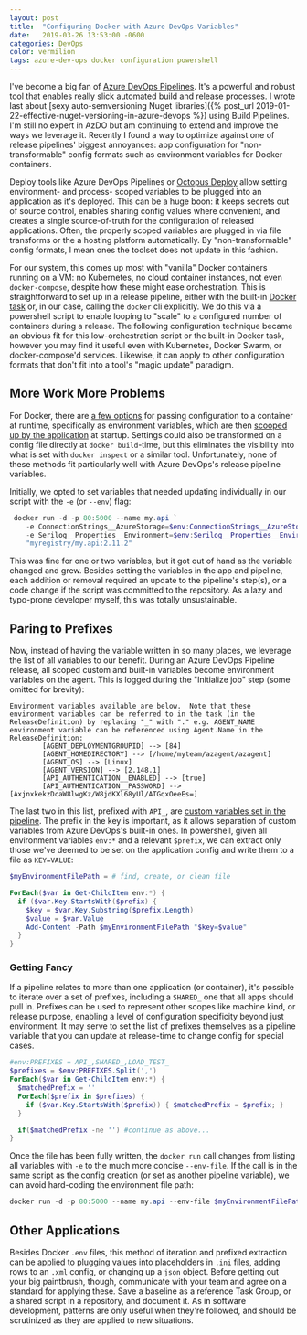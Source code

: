 ```yaml
---
layout: post
title:  "Configuring Docker with Azure DevOps Variables"
date:   2019-03-26 13:53:00 -0600
categories: DevOps
color: vermilion
tags: azure-dev-ops docker configuration powershell
---
```


I've become a big fan of [Azure DevOps Pipelines](https://docs.microsoft.com/en-us/azure/devops/pipelines/). It's a powerful and robust tool that enables really slick automated build and release processes. I wrote last about [sexy auto-semversioning Nuget libraries]({% post_url 2019-01-22-effective-nuget-versioning-in-azure-devops %}) using Build Pipelines. I'm still no expert in AzDO but am continuing to extend and improve the ways we leverage it. Recently I found a way to optimize against one of release pipelines' biggest annoyances: app configuration for "non-transformable" config formats such as environment variables for Docker containers. <!--more-->

Deploy tools like Azure DevOps Pipelines or [Octopus Deploy](https://octopus.com/) allow setting environment- and process- scoped variables to be plugged into an application as it's deployed. This can be a huge boon: it keeps secrets out of source control, enables sharing config values where convenient, and creates a single source-of-truth for the configuration of released applications. Often, the properly scoped variables are plugged in via file transforms or the a hosting platform automatically. By "non-transformable" config formats, I mean ones the toolset does not update in this fashion.

For our system, this comes up most with "vanilla" Docker containers running on a VM: no Kubernetes, no cloud container instances, not even `docker-compose`, despite how these might ease orchestration. This is straightforward to set up in a release pipeline, either with the built-in [Docker task](https://docs.microsoft.com/en-us/azure/devops/pipelines/tasks/build/Docker?view=azure-devops#run-command) or, in our case, calling the `docker` cli explicitly. We do this via a powershell script to enable looping to "scale" to a configured number of containers during a release. The following configuration technique became an obvious fit for this low-orchestration script or the built-in Docker task, however you may find it useful even with Kubernetes, Docker Swarm, or docker-compose'd services. Likewise, it can apply to other configuration formats that don't fit into a tool's "magic update" paradigm.

## More Work More Problems

For Docker, there are [a few options](https://docs.Docker.com/engine/reference/commandline/run/#set-environment-variables--e---env---env-file) for passing configuration to a container at runtime, specifically as environment variables, which are then [scooped up by the application](https://docs.microsoft.com/en-us/dotnet/api/microsoft.extensions.configuration.environmentvariablesextensions.addenvironmentvariables?view=aspnetcore-2.2) at startup. Settings could also be transformed on a config file directly at `docker build`-time, but this eliminates the visibility into what is set with `docker inspect` or a similar tool. Unfortunately, none of these methods fit particularly well with Azure DevOps's release pipeline variables.

Initially, we opted to set variables that needed updating individually in our script with the `-e` (or `--env`) flag:

```powershell
 docker run -d -p 80:5000 --name my.api `
    -e ConnectionStrings__AzureStorage=$env:ConnectionStrings__AzureStorage `
    -e Serilog__Properties__Environment=$env:Serilog__Properties__Environment `
    "myregistry/my.api:2.11.2"
```

This was fine for one or two variables, but it got out of hand as the variable changed and grew. Besides setting the variables in the app and pipeline, each addition or removal required an update to the pipeline's step(s), or a code change if the script was committed to the repository. As a lazy and typo-prone developer myself, this was totally unsustainable.

## Paring to Prefixes

Now, instead of having the variable written in so many places, we leverage the list of all variables to our benefit. During an Azure DevOps Pipeline release, all scoped custom and built-in variables become environment variables on the agent. This is logged during the "Initialize job" step (some omitted for brevity):

```console
Environment variables available are below.  Note that these environment variables can be referred to in the task (in the ReleaseDefinition) by replacing "_" with "." e.g. AGENT_NAME environment variable can be referenced using Agent.Name in the ReleaseDefinition:
        [AGENT_DEPLOYMENTGROUPID] --> [84]
        [AGENT_HOMEDIRECTORY] --> [/home/myteam/azagent/azagent]
        [AGENT_OS] --> [Linux]
        [AGENT_VERSION] --> [2.148.1]
        [API_AUTHENTICATION__ENABLED] --> [true]
        [API_AUTHENTICATION__PASSWORD] --> [AxjnxkekzDcaW8lwgKz/W8jdKXl68yUl/ATGqxOeeEs=]
```

The last two in this list, prefixed with `API_`, are [custom variables set in the pipeline](https://docs.microsoft.com/en-us/azure/devops/pipelines/release/variables#custom-variables). The prefix in the key is important, as it allows separation of custom variables from Azure DevOps's built-in ones. In powershell, given all environment variables `env:*` and a relevant `$prefix`, we can extract only those we've deemed to be set on the application config and write them to a file as `KEY=VALUE`:

```powershell
$myEnvironmentFilePath = # find, create, or clean file

ForEach($var in Get-ChildItem env:*) {
  if ($var.Key.StartsWith($prefix) {
    $key = $var.Key.Substring($prefix.Length)
    $value = $var.Value
    Add-Content -Path $myEnvironmentFilePath "$key=$value"
  }
}
```

### Getting Fancy

If a pipeline relates to more than one application (or container), it's possible to iterate over a set of prefixes, including a `SHARED_` one that all apps should pull in. Prefixes can be used to represent other scopes like machine kind, or release purpose, enabling a level of configuration specificity beyond just environment. It may serve to set the list of prefixes themselves as a pipeline variable that you can update at release-time to change config for special cases.

```powershell
#env:PREFIXES = API_,SHARED_,LOAD_TEST_
$prefixes = $env:PREFIXES.Split(',')
ForEach($var in Get-ChildItem env:*) {
  $matchedPrefix = ''
  ForEach($prefix in $prefixes) {
    if ($var.Key.StartsWith($prefix)) { $matchedPrefix = $prefix; }
  }

  if($matchedPrefix -ne '') #continue as above...
}
```

Once the file has been fully written, the `docker run` call changes from listing all variables with `-e` to the much more concise `--env-file`. If the call is in the same script as the config creation (or set as another pipeline variable), we can avoid hard-coding the environment file path:

```powershell
docker run -d -p 80:5000 --name my.api --env-file $myEnvironmentFilePath "myregistry/my.api:2.11.2"
```

## Other Applications

Besides Docker `.env` files, this method of iteration and prefixed extraction can be applied to plugging values into placeholders in `.ini` files, adding rows to an `.xml` config, or changing up a `json` object. Before getting out your big paintbrush, though, communicate with your team and agree on a standard for applying these. Save a baseline as a reference Task Group, or a shared script in a repository, and document it. As in software development, patterns are only useful when they're followed, and should be scrutinized as they are applied to new situations.
